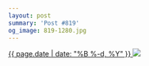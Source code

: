 ```yaml
---
layout: post
summary: 'Post #819'
og_image: 819-1280.jpg
---
```


<p>
 <time>
  <a href="/819">
   {{ page.date | date: "%B %-d, %Y" }}
  </a>
 </time>
 <a href="/819">
  <img sizes="(min-width: 700px) 50vw, calc(100vw - 2rem)" src="{{ site.assets_url }}/819-640.jpg" srcset="{{ site.assets_url }}/819-320.jpg 320w, {{ site.assets_url }}/819-640.jpg 640w, {{ site.assets_url }}/819-960.jpg 960w, {{ site.assets_url }}/819-1280.jpg 1280w"/>
 </a>
</p>
